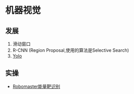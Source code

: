 # 机器视觉
## 发展
1. 滑动窗口
2. R-CNN (Region Proposal,使用的算法是Selective Search)
3. [Yolo](./Yolo/Yolo.md)

## 实操
* [Robomaster能量靶识别](Robomaster能量靶识别/Robomaster能量靶识别.md)
